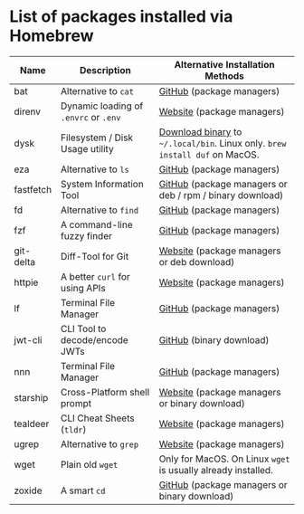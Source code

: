 # List of packages installed via Homebrew

| Name      | Description                           | Alternative Installation Methods                                                                                      |
| --------- | ------------------------------------- | --------------------------------------------------------------------------------------------------------------------- |
| bat       | Alternative to `cat`                  | [GitHub](https://github.com/sharkdp/bat?tab=readme-ov-file#installation) (package managers)                           |
| direnv    | Dynamic loading of `.envrc` or `.env` | [Website](https://direnv.net/docs/installation.html) (package managers)                                               |
| dysk      | Filesystem / Disk Usage utility       | [Download binary](https://dystroy.org/dysk/install/) to `~/.local/bin`. Linux only. `brew install duf` on MacOS.      |
| eza       | Alternative to `ls`                   | [GitHub](https://github.com/eza-community/eza/blob/main/INSTALL.md) (package managers)                                |
| fastfetch | System Information Tool               | [GitHub](https://github.com/fastfetch-cli/fastfetch) (package managers or deb / rpm / binary download)                |
| fd        | Alternative to `find`                 | [GitHub](https://github.com/sharkdp/fd?tab=readme-ov-file#installation) (package managers)                            |
| fzf       | A command-line fuzzy finder           | [GitHub](https://github.com/junegunn/fzf?tab=readme-ov-file#installation) (package managers)                          |
| git-delta | Diff-Tool for Git                     | [Website](https://dandavison.github.io/delta/installation.html) (package managers or deb download)                    |
| httpie    | A better `curl` for using APIs        | [Website](https://httpie.io/docs/cli/installation) (package managers)                                                 |
| lf        | Terminal File Manager                 | [GitHub](https://github.com/gokcehan/lf) (package managers)                                                           |
| jwt-cli   | CLI Tool to decode/encode JWTs        | [GitHub](https://github.com/mike-engel/jwt-cli) (binary download)                                                     |
| nnn       | Terminal File Manager                 | [GitHub](https://github.com/jarun/nnn) (package managers)                                                             |
| starship  | Cross-Platform shell prompt           | [Website](https://starship.rs/guide/) (package managers or binary download)                                           |
| tealdeer  | CLI Cheat Sheets (`tldr`)             | [Website](https://tealdeer-rs.github.io/tealdeer/installing.html) (package managers)                                  |
| ugrep     | Alternative to `grep`                 | [Website](https://ugrep.com/) (package managers)                                                                      |
| wget      | Plain old `wget`                      | Only for MacOS. On Linux `wget` is usually already installed.                                                         |
| zoxide    | A smart `cd`                          | [GitHub](https://github.com/ajeetdsouza/zoxide?tab=readme-ov-file#installation) (package managers or binary download) |
